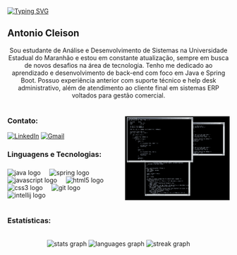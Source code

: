 
<div>
<a href="https://git.io/typing-svg"><img src="https://readme-typing-svg.demolab.com?font=Fira+Code&pause=1000&width=435&lines=Ol%C3%A1.+Bem-vindo(a)." alt="Typing SVG" /></a>
</div>

<h2 align="left">Antonio Cleison</h2>



<p align="center">Sou estudante de Análise e Desenvolvimento de Sistemas na Universidade Estadual do Maranhão e estou em constante atualização, sempre em busca de novos desafios na área de tecnologia. Tenho me dedicado ao aprendizado e desenvolvimento de back-end com foco em Java e Spring Boot. Possuo experiência anterior com suporte técnico e help desk administrativo, além de atendimento ao cliente final em sistemas ERP voltados para gestão comercial.</p>
  
#

<img align="right" alt="" height="190px" src="./src/coding.gif">

<h3 align="left">Contato: </h3>


[![LinkedIn](https://img.shields.io/badge/LinkedIn-0077B5?style=for-the-badge&logo=linkedin&logoColor=white)](https://www.linkedin.com/in/antoniocleison/)
[![Gmail](https://img.shields.io/badge/Gmail-333333?style=for-the-badge&logo=gmail&logoColor=red)](mailto:a.cleisonn@gmail.com)



<h3 align="left">Linguagens e Tecnologias: </h3>



###

<div align="left">
  <img src="https://cdn.jsdelivr.net/gh/devicons/devicon/icons/java/java-original.svg" height="40" alt="java logo"  />
  <img width="12" />
  <img src="https://cdn.jsdelivr.net/gh/devicons/devicon/icons/spring/spring-original.svg" height="40" alt="spring logo"  />
  <img width="12" />
  <img src="https://cdn.jsdelivr.net/gh/devicons/devicon/icons/javascript/javascript-plain.svg" height="40" alt="javascript logo"  />
  <img width="12" />
  <img src="https://cdn.jsdelivr.net/gh/devicons/devicon/icons/html5/html5-original.svg" height="40" alt="html5 logo"  />
  <img width="12" />
  <img src="https://cdn.jsdelivr.net/gh/devicons/devicon/icons/css3/css3-original.svg" height="40" alt="css3 logo"  />
  <img width="12" />
  <img src="https://cdn.jsdelivr.net/gh/devicons/devicon/icons/git/git-original.svg" height="40" alt="git logo"  />
  <img width="12" />
  <img src="https://cdn.jsdelivr.net/gh/devicons/devicon/icons/intellij/intellij-original.svg" height="40" alt="intellij logo"  />
</div>

###

#
<h3>Estatísticas: </h3>
<br clear="both">

<div align="center">
  <img src="https://github-readme-stats.vercel.app/api?username=attonic&hide_title=false&hide_rank=false&show_icons=true&include_all_commits=true&count_private=true&disable_animations=false&theme=dark&locale=pt-br&hide_border=true&order=1" height="150" alt="stats graph"  />
  <img src="https://github-readme-stats.vercel.app/api/top-langs?username=attonic&locale=pt-br&hide_title=false&layout=compact&card_width=320&langs_count=5&theme=dark&hide_border=true&order=2" height="150" alt="languages graph"  />
  <img src="https://streak-stats.demolab.com?user=attonic&locale=pt-br&mode=weekly&theme=dark&hide_border=true&border_radius=5&order=3" height="150" alt="streak graph"  />
</div>





